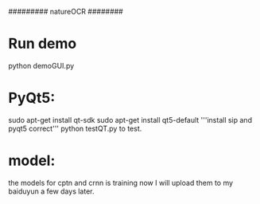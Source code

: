 ######### natureOCR ########

# Run demo
  python demoGUI.py
  
# PyQt5:
sudo apt-get install qt-sdk
sudo apt-get install qt5-default
'''install sip and pyqt5 correct'''
python testQT.py to test.

# model:
the models for cptn and crnn is training now
I will upload them to my baiduyun a few days later.
